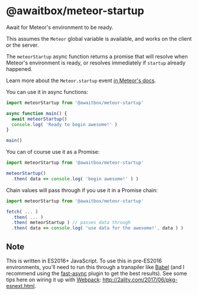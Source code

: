 
@awaitbox/meteor-startup
========================

Await for Meteor's environment to be ready.

This assumes the `Meteor` global variable is available, and works on the client
or the server.

The `meteorStartup` async function returns a promise that will resolve when
Meteor's environment is ready, or resolves immediately if `startup` already
happened.

Learn more about the `Meteor.startup` event [in Meteor's
docs](https://docs.meteor.com/api/core.html#Meteor-startup).

You can use it in async functions:

```js
import meteorStartup from '@awaitbox/meteor-startup'

async function main() {
  await meteorStartup()
  console.log( 'Ready to begin awesome!' )
}

main()
```

You can of course use it as a Promise:

```js
import meteorStartup from '@awaitbox/meteor-startup'

meteorStartup()
  .then( data => console.log( 'begin awesome!' ) )
```

Chain values will pass through if you use it in a Promise chain:

```js
import meteorStartup from '@awaitbox/meteor-startup'

fetch( ... )
  .then( ... )
  .then( meteorStartup ) // passes data through
  .then( data => console.log( 'use data for the awesome!', data ) )
```

Note
----

This is written in ES2016+ JavaScript. To use this in pre-ES2016 environments,
you'll need to run this through a transpiler like [Babel](http://babeljs.io)
(and I recommend using the
[fast-async](https://github.com/MatAtBread/fast-async) plugin to get the best
results). See some tips here on wiring it up with
[Webpack](https://webpack.js.org): http://2ality.com/2017/06/pkg-esnext.html.
